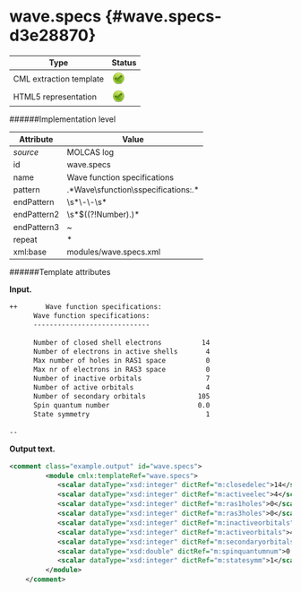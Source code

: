 # wave.specs {#wave.specs-d3e28870}


| Type                                                                                                                                                | Status                                                                                                                                              |
|----|----|
| CML extraction template                                                                                                                             | ![](/imgs/Total.png)                                                                                                                                |
| HTML5 representation                                                                                                                                | ![](/imgs/Total.png)                                                                                                                                |

######Implementation level

| Attribute                                                                                                                                           | Value                                                                                                                                               |
|----|----|
| *source*                                                                                                                                            | MOLCAS log                                                                                                                                          |
| id                                                                                                                                                  | wave.specs                                                                                                                                          |
| name                                                                                                                                                | Wave function specifications                                                                                                                        |
| pattern                                                                                                                                             | .\*Wave\\sfunction\\sspecifications:.\*                                                                                                             |
| endPattern                                                                                                                                          | \\s\*\\-\\-\\s\*                                                                                                                                    |
| endPattern2                                                                                                                                         | \\s\*\$((?!Number).)\*                                                                                                                              |
| endPattern3                                                                                                                                         | \~                                                                                                                                                  |
| repeat                                                                                                                                              | \*                                                                                                                                                  |
| xml:base                                                                                                                                            | modules/wave.specs.xml                                                                                                                              |

######Template attributes

**Input.**

       
    ++       Wave function specifications:
          Wave function specifications:
          -----------------------------

          Number of closed shell electrons          14
          Number of electrons in active shells       4
          Max number of holes in RAS1 space          0
          Max nr of electrons in RAS3 space          0
          Number of inactive orbitals                7
          Number of active orbitals                  4
          Number of secondary orbitals             105
          Spin quantum number                      0.0
          State symmetry                             1

    --
        

**Output text.**

```xml
<comment class="example.output" id="wave.specs">
         <module cmlx:templateRef="wave.specs">
            <scalar dataType="xsd:integer" dictRef="m:closedelec">14</scalar>
            <scalar dataType="xsd:integer" dictRef="m:activeelec">4</scalar>
            <scalar dataType="xsd:integer" dictRef="m:ras1holes">0</scalar>
            <scalar dataType="xsd:integer" dictRef="m:ras3holes">0</scalar>
            <scalar dataType="xsd:integer" dictRef="m:inactiveorbitals">7</scalar>
            <scalar dataType="xsd:integer" dictRef="m:activeorbitals">4</scalar>
            <scalar dataType="xsd:integer" dictRef="m:secondaryorbitals">105</scalar>
            <scalar dataType="xsd:double" dictRef="m:spinquantumnum">0.0</scalar>
            <scalar dataType="xsd:integer" dictRef="m:statesymm">1</scalar>
         </module>    
    </comment>
```
